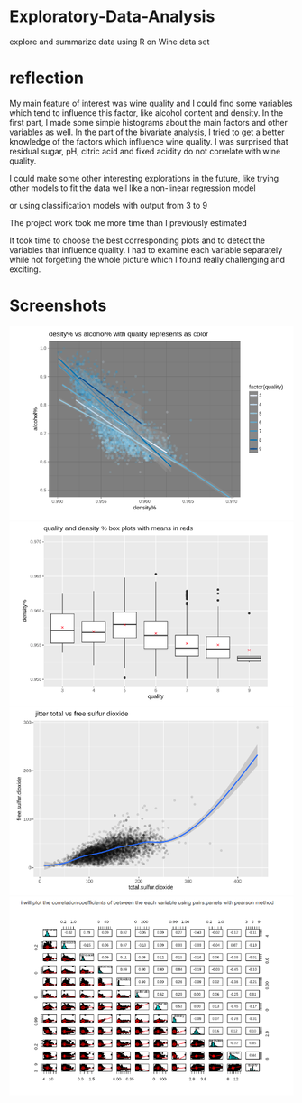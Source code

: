 # Exploratory-Data-Analysis
explore and summarize data using R on Wine data set 

# reflection

My main feature of interest was wine quality and I could find some variables which tend to influence this factor, like alcohol content and density. In the first part, I made some simple histograms about the main factors and other variables as well. In the part of the bivariate analysis, I tried to get a better knowledge of the factors which influence wine quality. I was surprised that residual sugar, pH, citric acid and fixed acidity do not correlate with wine quality.

I could make some other interesting explorations in the future, like trying other models to fit the data well like a non-linear regression model

or using classification models with output from 3 to 9

The project work took me more time than I previously estimated

It took time to choose the best corresponding plots and to detect the variables that influence quality. I had to examine each variable separately while not forgetting the whole picture which I found really challenging and exciting.

# Screenshots

![](https://github.com/mostafaGwely/Exploratory-Data-Analysis/blob/master/1.png)
![](https://github.com/mostafaGwely/Exploratory-Data-Analysis/blob/master/2.png)
![](https://github.com/mostafaGwely/Exploratory-Data-Analysis/blob/master/3.png)
![](https://github.com/mostafaGwely/Exploratory-Data-Analysis/blob/master/4.png)
